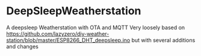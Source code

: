 # DeepSleepWeatherstation
A deepsleep Weatherstation with OTA and MQTT
Very loosely based on  https://github.com/lazyzero/diy-weather-station/blob/master/ESP8266_DHT_deepsleep.ino but with several additions and changes
